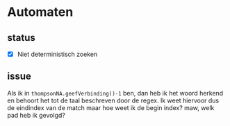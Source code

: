 # Automaten

## status
- [x] Niet deterministisch zoeken

## issue
Als ik in `thompsonNA.geefVerbinding()-1` ben, dan heb ik het woord herkend en behoort het tot
de taal beschreven door de regex. Ik weet hiervoor dus de eindindex van de match maar hoe weet ik
de begin index? maw, welk pad heb ik gevolgd?